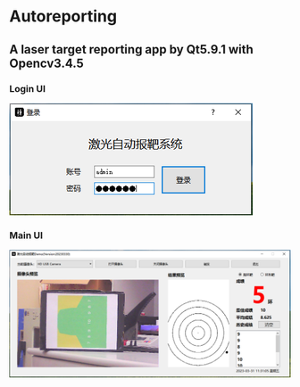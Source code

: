# Autoreporting
## A laser target reporting app by Qt5.9.1 with Opencv3.4.5<br/>
### Login UI<br/>
![image1](https://github.com/Y0ngl1n/Autoreporting/blob/main/ui.PNG)<br/>
### Main UI<br/>
![image2](https://github.com/Y0ngl1n/Autoreporting/blob/main/ui2.PNG)
